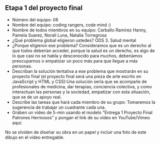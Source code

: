 ## Etapa 1 del proyecto final

- Número del equipo: 06
- Nombre del equipo: coding rangers, code mind :)  
- Nombre de todos miembros en su equipo: Carballo Ramírez Hanny, Pamela Suarez, Norali Luna, Natalia Torregrosa
- ¿Qué problema global eligieron ustedes? ODS 3. Salud mental
- ¿Porque eligieron ese problema? Consideramos que es un derecho al que todos deberían acceder, porque la salud es un derecho, es algo de lo que casi no se habla y desconocido para muchos, deberiamos preocuparnos o empatizar un poco más para que llegue a más personas.  
- Describan la solución tentativa a ese problema que mostrarán en su proyecto final (el proyecto final será una pieza de arte escrito en JavaScript y HTML y CSS):Una solución sería que se acompañe de profesionales de medicina, dar terapias, conciencia colectiva, y como interactuan las personas y la sociedad, empatizar con esta situación, que se de un apoyo real.
- Describe las tareas que hará cada miembro de su grupo: Tomaremos la sugerencia de trabajar un cuadrante cada una.
- Graben un video de 5-min usando el modelo “Entrega 1 Proyecto Final Patrones Hermosos” y pongan el link de su vídeo en YouTube/Vimeo aquí:

No se olviden de diseñar su obra en un papel y incluir una foto de este dibujo en el vídeo entregable.
